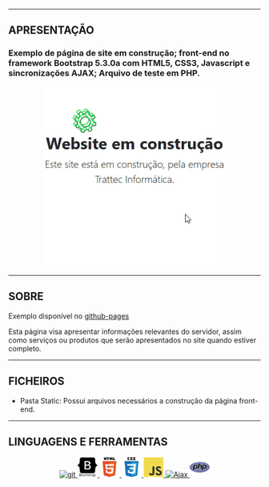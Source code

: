 <hr><h2 align="left">APRESENTAÇÃO</h2>

<h3 align="left">
  Exemplo de página de site em construção; front-end no framework Bootstrap 5.3.0a com HTML5, CSS3, Javascript e sincronizações AJAX; Arquivo de teste em PHP.

<p align="center">
  <img src="https://github.com/tiagoeo/tiagoeo/blob/main/img/website_construcao.gif" alt="Jogo da memória" height="356" width="356">
</p>

<hr><h2 align="left">SOBRE</h2>
<p align="left">
  Exemplo disponível no <a href="https://tiagoeo.github.io/website_construcao_engrenagem_seguidora/">github-pages</a>
</p>
<p align="left">
  Esta página visa apresentar informações relevantes do servidor, assim como serviços ou produtos que serão apresentados no site quando estiver completo.
</p>

<hr><h2 align="left">FICHEIROS</h2>
<p align="left">
  <ul>
    <li>Pasta Static: Possui arquivos necessários a construção da página front-end.</li>
  </ul>
</p>

<hr><h2 align="left">LINGUAGENS E FERRAMENTAS</h2>
<p align="center">
  <a href="https://git-scm.com/" target="_blank" rel="noreferrer">
    <img src="https://www.vectorlogo.zone/logos/git-scm/git-scm-icon.svg" alt="git" width="40" height="40"/>
  </a>
  <a href="https://getbootstrap.com" target="_blank" rel="noreferrer"> 
    <img src="https://raw.githubusercontent.com/devicons/devicon/master/icons/bootstrap/bootstrap-plain-wordmark.svg" alt="bootstrap" width="40" height="40"/>
  </a>
  <a href="https://www.w3.org/html/" target="_blank" rel="noreferrer"> 
    <img src="https://raw.githubusercontent.com/devicons/devicon/master/icons/html5/html5-original-wordmark.svg" alt="html5" width="40" height="40"/>
  </a>
  <a href="https://www.w3schools.com/css/" target="_blank" rel="noreferrer"> 
    <img src="https://raw.githubusercontent.com/devicons/devicon/master/icons/css3/css3-original-wordmark.svg" alt="css3" width="40" height="40"/>
  </a>
  <a href="https://developer.mozilla.org/en-US/docs/Web/JavaScript" target="_blank" rel="noreferrer"> 
    <img src="https://raw.githubusercontent.com/devicons/devicon/master/icons/javascript/javascript-original.svg" alt="javascript" width="40" height="40"/> 
  </a>
  <a href="https://pt.m.wikipedia.org/wiki/Ajax_(programa%C3%A7%C3%A3o)" target="_blank" rel="noreferrer"> 
    <img src="https://upload.wikimedia.org/wikipedia/commons/a/a1/AJAX_logo_by_gengns.svg" alt="Ajax" width="40" height="40"/>
  </a>
  <a href="https://www.php.net" target="_blank" rel="noreferrer"> 
    <img src="https://raw.githubusercontent.com/devicons/devicon/master/icons/php/php-original.svg" alt="php" width="40" height="40"/>
  </a>
</p>
